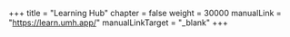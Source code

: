 +++
title = "Learning Hub"
chapter = false
weight = 30000
manualLink = "https://learn.umh.app/"
manualLinkTarget = "_blank"
+++
